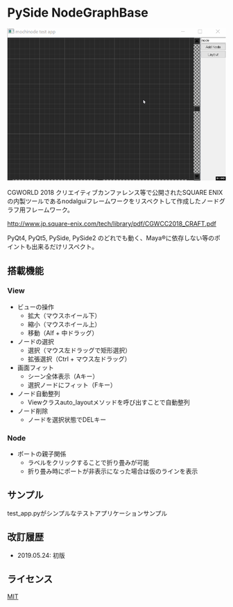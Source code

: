 # PySide NodeGraphBase

![NodeTool](/images/01.gif)

CGWORLD 2018 クリエイティブカンファレンス等で公開されたSQUARE ENIXの内製ツールであるnodalguiフレームワークをリスペクトして作成したノードグラフ用フレームワーク。

http://www.jp.square-enix.com/tech/library/pdf/CGWCC2018_CRAFT.pdf

PyQt4, PyQt5, PySide, PySide2 のどれでも動く、Maya®に依存しない等のポイントも出来るだけリスペクト。

## 搭載機能

### View
* ビューの操作
  - 拡大（マウスホイール下）
  - 縮小（マウスホイール上）
  - 移動（Alf + 中ドラッグ）
* ノードの選択
  - 選択（マウス左ドラッグで矩形選択）
  - 拡張選択（Ctrl + マウス左ドラッグ）
* 画面フィット
  - シーン全体表示（Aキー）
  - 選択ノードにフィット（Fキー）
* ノード自動整列
  - Viewクラスauto_layoutメソッドを呼び出すことで自動整列
* ノード削除
  - ノードを選択状態でDELキー
  
  
### Node
* ポートの親子関係
  - ラベルをクリックすることで折り畳みが可能
  - 折り畳み時にポートが非表示になった場合は仮のラインを表示
  
  
  
## サンプル

test_app.pyがシンプルなテストアプリケーションサンプル


## 改訂履歴
* 2019.05.24: 初版

## ライセンス

[MIT](https://github.com/mochio326/mochinode/blob/master/LICENSE)
